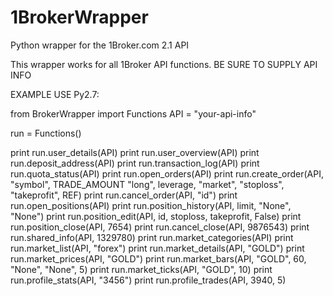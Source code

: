 # 1BrokerWrapper
Python wrapper for the 1Broker.com 2.1 API

This wrapper works for all 1Broker API functions.
BE SURE TO SUPPLY API INFO

EXAMPLE USE Py2.7:

from BrokerWrapper import Functions
API = "your-api-info"

run = Functions()

print run.user_details(API)
print run.user_overview(API)
print run.deposit_address(API)
print run.transaction_log(API)
print run.quota_status(API)
print run.open_orders(API)
print run.create_order(API, "symbol", TRADE_AMOUNT "long", leverage, "market", "stoploss", "takeprofit", REF)
print run.cancel_order(API, "id")
print run.open_positions(API)
print run.position_history(API, limit, "None", "None")
print run.position_edit(API, id, stoploss, takeprofit, False)
print run.position_close(API, 7654)
print run.cancel_close(API, 9876543)
print run.shared_info(API, 1329780)
print run.market_categories(API)
print run.market_list(API, "forex")
print run.market_details(API, "GOLD")
print run.market_prices(API, "GOLD")
print run.market_bars(API, "GOLD", 60, "None", "None", 5)
print run.market_ticks(API, "GOLD", 10)
print run.profile_stats(API, "3456")
print run.profile_trades(API, 3940, 5)
